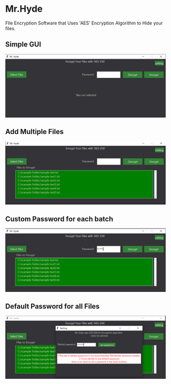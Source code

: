 # Mr.Hyde
FIle Encryption Software that Uses 'AES' Encryption Algorithm to Hide your files.

## Simple GUI


![alt text](screenshots/scr1.png)


## Add Multiple Files


![alt text](screenshots/scr2.png)


## Custom Password for each batch

![alt text](screenshots/scr3.png)

## Default Password for all Files


![alt text](screenshots/scr4.png)

